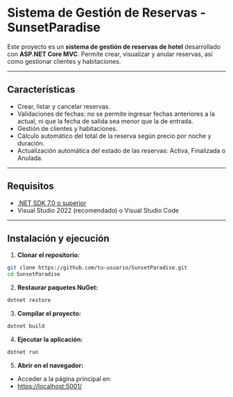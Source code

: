 # Sistema de Gestión de Reservas - SunsetParadise

Este proyecto es un **sistema de gestión de reservas de hotel** desarrollado con **ASP.NET Core MVC**. Permite crear, visualizar y anular reservas, así como gestionar clientes y habitaciones.

---

## Características

- Crear, listar y cancelar reservas.
- Validaciones de fechas: no se permite ingresar fechas anteriores a la actual, ni que la fecha de salida sea menor que la de entrada.
- Gestión de clientes y habitaciones.
- Cálculo automático del total de la reserva según precio por noche y duración.
- Actualización automática del estado de las reservas: Activa, Finalizada o Anulada.

---

## Requisitos

- [.NET SDK 7.0 o superior](https://dotnet.microsoft.com/download)
- Visual Studio 2022 (recomendado) o Visual Studio Code

---

## Instalación y ejecución

1. **Clonar el repositorio:**

```bash
git clone https://github.com/tu-usuario/SunsetParadise.git
cd SunsetParadise
````

2. **Restaurar paquetes NuGet:**

```bash
dotnet restore
````
3. **Compilar el proyecto:**
```bash
dotnet build
````
4. **Ejecutar la aplicación:**
````bash
dotnet run
````
5. **Abrir en el navegador:**

- Acceder a la página principal en:
- [https://localhost:5001/](https://localhost:7257/)
